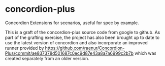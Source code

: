 concordion-plus
===============

Concordion Extensions for scenarios, useful for spec by example.

This is a graft of the concordion-plus source code from google to github. As part of the grafting exercise, the project has also been brought up to date to use the latest version of concordion and also incorporate an improved runner provided by https://github.com/raenur/Concordion-Plus/commit/ae837378d501687c0ec9d87e43a8a7a6999c2b7b which was created separately from an older version.
